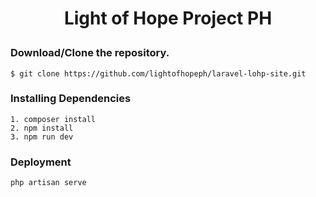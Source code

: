 
# <p align="center"> Light of Hope Project PH </p>

### Download/Clone the repository.

`$ git clone https://github.com/lightofhopeph/laravel-lohp-site.git`

### Installing Dependencies
```
1. composer install
2. npm install
3. npm run dev
```

### Deployment

`php artisan serve`
